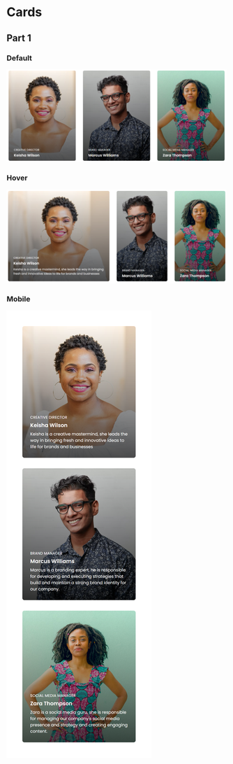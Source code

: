# Cards

## Part 1
### Default
![Desktop screenshot of cards part 1](./Images/part-1.png)

### Hover
![Desktop screenshot of cards part 1 in hover state](./Images/part-1--hover.png)

### Mobile
![Mobile screenshot of cards part 1](./Images/part-1--mobile.png)

